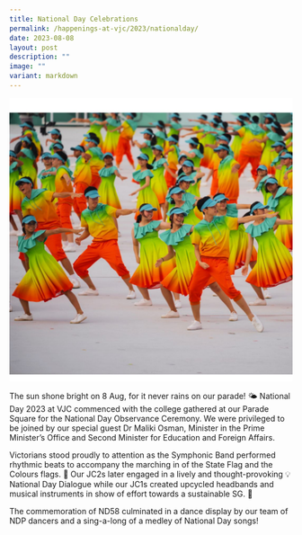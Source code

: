 ```yaml
---
title: National Day Celebrations
permalink: /happenings-at-vjc/2023/nationalday/
date: 2023-08-08
layout: post
description: ""
image: ""
variant: markdown
---
```

![](/images/Happening%20at%20VJC/2023_NDP_photo.jpg)

The sun shone bright on 8 Aug, for it never rains on our parade! 🌤️  National Day 2023 at VJC commenced with the college gathered at our Parade Square for the National Day Observance Ceremony. We were privileged to be joined by our special guest Dr Maliki Osman, Minister in the Prime Minister’s Office and Second Minister for Education and Foreign Affairs.   
  
Victorians stood proudly to attention as the Symphonic Band performed rhythmic beats to accompany the marching in of the State Flag and the Colours flags. 🌈  Our JC2s later engaged in a lively and thought-provoking 💡National Day Dialogue while our JC1s created upcycled headbands and musical instruments in show of effort towards a sustainable SG. 🌳  
  
The commemoration of ND58 culminated in a dance display by our team of NDP dancers and a sing-a-long of a medley of National Day songs! 